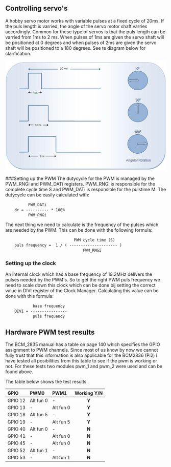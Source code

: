 ## Controlling servo's
A hobby servo motor works with variable pulses at a fixed cycle of 20ms. If the puls length
is varried, the angle of the servo motor shaft varries accordingly. Common for these type of
servos is that the puls length can be varried from 1ms to 2 ms. When pulses of 1ms are 
given the servo shaft will be positioned at 0 degrees and when pulses of 2ms are given the servo 
shaft will be positioned to a 180 degrees. See te diagram below for clarification.

![alt text](https://github.com/bartjanisse/BeerTender/blob/master/BART/software/hw_pwm/images/Servo.jpg "Servo")

###Setting up the PWM
The dutycycle for the PWM is managed by the PWM_RNGi and PWM_DATi registers. PWM_RNGi is responsible
for the complete cycle time S and PWM_DATi is responsible for the pulstime M. The dutycycle can
be easily calculated with:
```
          PWM_DATi
	dc = ---------- * 100%
          PWM_RNGi
```          
The next thing we need to calculate is the frequency of the pulses which are needed by the PWM. 
This can be done with the following formula:
```
                              PWM cycle time (S)
	puls frequency =  1 / ( --------------------- )
                                  PWM_RNGi 
```
### Setting up the clock
An internal clock which has a base frequency of 19.2MHz delivers the pulses needed by the PWM's. So to get 
the right PWM puls frequency we need to scale down this clock which can be done bij setting the correct value
in DIVI register of the Clock Manager. Calculating this value can be done with this formula:
```
			base frequency
	DIVI = ----------------
	        puls frequency
```

## Hardware PWM test results
The BCM_2835 manual has a table on page 140 which specifies the GPIO assignment to PWM channels. Since most of us know by now
we cannot fully trust that this information is also applicable for the BCM2836 (Pi2) i have tested all posibilities from
this table to see if the pwm is working or not. For these tests two modules pwm_1 and pwm_2 were used and can be found above. 

The table below shows the test results.

| GPIO    | PWM0      | PWM1      |  Working Y/N |
|:--------|:----------|:----------|:------------:|
| GPIO 12 | Alt fun 0 | -         | **Y**        |
| GPIO 13 | -         | Alt fun 0 | **Y**        |
| GPIO 18 | Alt fun 5 | -         | **Y**        |
| GPIO 19 | -         | Alt fun 5 | **Y**        |
| GPIO 40 | Alt fun 0 | -         | **N**        |
| GPIO 41 | -         | Alt fun 0 | **N**        |
| GPIO 45 | -         | Alt fun 0 | **N**        |
| GPIO 52 | Alt fun 1 | -         | **N**        |
| GPIO 53 | -         | Alt fun 1 | **N**        |
